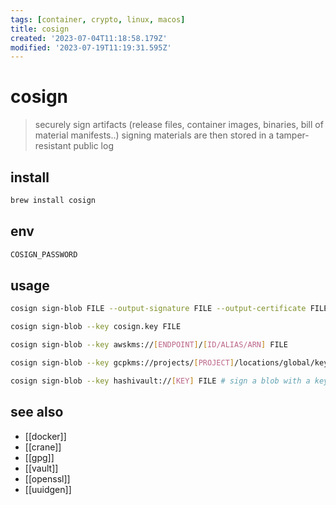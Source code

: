 ```yaml
---
tags: [container, crypto, linux, macos]
title: cosign
created: '2023-07-04T11:18:58.179Z'
modified: '2023-07-19T11:19:31.595Z'
---
```


# cosign

> securely sign artifacts (release files, container images, binaries, bill of material manifests..) 
> signing materials are then stored in a tamper-resistant public log

## install

```sh
brew install cosign
```

## env

```sh
COSIGN_PASSWORD
```

## usage

```sh
cosign sign-blob FILE --output-signature FILE --output-certificate FILE # sign a blob with google sign-in (experimental)

cosign sign-blob --key cosign.key FILE                                  # sign a blob with a local key pair file

cosign sign-blob --key awskms://[ENDPOINT]/[ID/ALIAS/ARN] FILE          # sign a blob with a key pair stored in aws kms

cosign sign-blob --key gcpkms://projects/[PROJECT]/locations/global/keyRings/[KEYRING]/cryptoKeys/[KEY] FILE # sign a blob with a key pair stored in Google Cloud KMS

cosign sign-blob --key hashivault://[KEY] FILE # sign a blob with a key pair stored in Hashicorp Vault
```

## see also

- [[docker]]
- [[crane]]
- [[gpg]]
- [[vault]]
- [[openssl]]
- [[uuidgen]]

